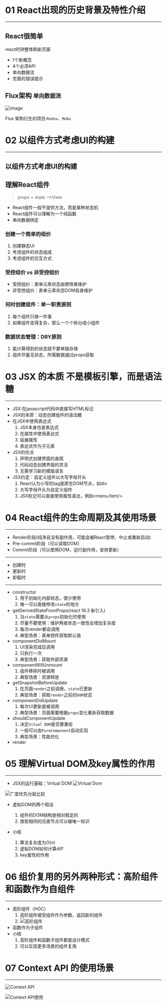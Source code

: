 # 01  React出现的历史背景及特性介绍
---
## React很简单
react时钟整体刷新页面
- 1个新概念
- 4个必须API
- 单向数据流
- 完善的错误提示

## Flux架构 `单向数据流`

![image](images/flux1.png)

Flux 架构衍生的项目:`Redux`、`Mobx`


# 02  以组件方式考虑UI的构建
---
## 以组件方式考虑UI的构建
## 理解React组件
> props + state -->View
- React组件一般不提供方法，而是某种状态机
- React组件可以理解为一个纯函数
- 单向数据绑定

### 创建一个简单的组价

1. 创建静态UI
2. 考虑组件的状态组成
3. 考虑组件的交互方式

### 受控组价 vs 非受控组价
- 受控组价：表单元素状态由使用者维护
- 非受控组价：表单元素状态DOM自身维护

### 何时创建组件：单一职责原则
1. 每个组件只做一件事
2. 如果组件变得复杂，那么一个个拆分成小组件

### 数据状态管理：DRY原则
1. 能计算得到的状态就不要单独存储
2. 组件尽量无状态，所需数据通过props获取

# 03  JSX 的本质  不是模板引擎，而是语法糖
---
- JSX:在javascript代码中直接写HTML标记
- JSX的本质：动态创建组件的语法糖
- 在JSX中使用表达式
	1. JSX本身也是表达式
	2. 在属性中使用表达式
	3. 延展属性
	4. 表达式作为子元素
- JSX的优点
	1. 声明式创建界面的直观
	2. 代码动态创建界面的灵活
	3. 无需学习新的模版语言
- JSX约定：自定义组件以大写字母开头
	1. React认为小写的tag是原生DOM节点，如div
	2. 大写字母开头为自定义组件
	3. JSX标记可以直接使用属性语法，例如<menu.Item/>

# 04  React组件的生命周期及其使用场景
---
- Render阶段(纯净且没有副作用，可能会被React暂停、中止或重新启动)
- Pre-commit阶段（可以读取DOM）
- Commit阶段（可以使用DOM，运行副作用，安排更新）
---
- 创建时
- 更新时
- 卸载时
---
- constructor
	1. 用于初始化内部状态，很少使用
	2. 唯一可以直接修改`state`的地方
- getDerivedStateFromProps(react 16.3 新引入)
	1. 当`state`需要从`props`初始化时使用
	2. 尽量不要使用：维护两者状态一致性会增加复杂度
	3. 每次render都会调用
	4. 典型场景：表单控件获取默认值
- componentDidMount
	1. UI渲染完成后调用
	2. 只执行一次
	3. 典型场景：获取外部资源
- componentWillUnmount
	1. 组件移除时被调用
	2. 典型场景：资源释放
- getSnapshotBeforeUpdate
	1. 在页面`render`之前调用，`state`已更新
	2. 典型场景：获取`render`之前的`DOM`状态
- componentDidUpdate
	1. 每次UI更新是被调用
	2. 典型场景：页面需要根据`props`变化重新获取数据
- shouldComponentUpdate
	1. 决定`Vitual DOM`是否要重绘
	2. 一般可以由`PureComponent`自动实现
	3. 典型场景：性能优化
- render

# 05  理解Virtual DOM及key属性的作用
---
- JSX的运行基础：Virtual DOM
![Virtual Dom](images/virtualDOM.png)

![广度优先分层比较](images/广度优先分层比较.png)

- 虚拟DOM的两个假设
	1. 组件的DOM结构是相对稳定的
	2. 类型相同的兄弟节点可以被唯一标识

 - 小结
	1. 算法复杂度为O(n)
	2. 虚拟DOM如何计算diff
	3. key属性的作用

# 06 组价复用的另外两种形式：高阶组件和函数作为自组件
---
- 高阶组件（HOC）
	1. 高阶组件接受组件作为参数，返回新的组件
	2. ![高阶组件](images/高阶组件.png)
- 函数作为子组件
- 小结
	1. 高阶组件和函数子组件都是设计模式
	2. 可以实现更多场景的组件复用

# 07 Context API 的使用场景
---
![Context API](images/ContextAPI.png)

![Context API使用](images/ContextAPI使用.png)


